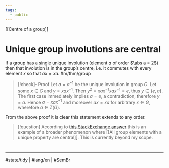 ```yaml
---
tags:
  - public
---
```

[[Centre of a group]]
# Unique group involutions are central

If a group has a single unique involution (element $a$ of order $\abs a = 2$)
then that involution is in the group’s centre,
i.e. it commutes with every element $x$ so that $ax = xa$. #m/thm/group

> [!check]- Proof
> Let $a = a^{-1}$ be the unique involution in group $G$.
> Let some $x \in G$ and $y = xax^{-1}$.
> Then $y^2 = xax^{-1}xax^{-1} = e$,
> thus $y \in \{ e,a \}$.
> The first case immediately implies $a=e$, a contradiction,
> therefore $y = a$.
> Hence $a = xax^{-1}$ and moreover $ax = xa$ for arbitrary $x \in G$,
> wherefore $a \in Z(G)$. <span class="QED"/>

From the above proof it is clear this statement extends to any order.

> [!question]
> According to [this StackExchange answer](https://math.stackexchange.com/a/821589) this is an example of a broader phenomenon where [[All group elements with a unique property are central]].
> This is currently beyond my scope.

#
---
#state/tidy  | #lang/en | #SemBr 
